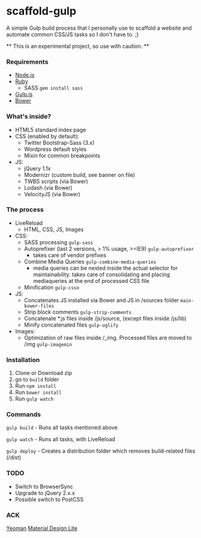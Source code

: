 # scaffold-gulp #

A simple Gulp build process that I personally use to scaffold a website and automate common CSS/JS tasks so I don't have to. ;)

** This is an experimental project, so use with caution. **

### Requirements ###
* [Node.js](https://nodejs.org/)
* [Ruby](https://www.ruby-lang.org/en/downloads/)
    * SASS `gem install sass`
* [Gulp.js](http://gulpjs.com/)
* [Bower](http://bower.io/)

### What's inside? ###

* HTML5 standard index page
* CSS (enabled by default):
    * Twitter Bootstrap-Sass (3.x)
    * Wordpress default styles
    * Mixin for common breakpoints
* JS:
    * jQuery 1.1x
    * Modernizr (custom build, see banner on file)
    * TWBS scripts (via Bower)
    * Lodash (via Bower)
    * VelocityJS (via Bower)

### The process ###

* LiveReload
    * HTML, CSS, JS, Images
* CSS:
    * SASS processing `gulp-sass`
    * Autoprefixer (last 2 versions, > 1% usage, >=IE9) `gulp-autoprefixer`
        * takes care of vendor prefixes
    * Combine Media Queries `gulp-combine-media-queries`
        * media queries can be nested inside the actual selector for maintainability. takes care of consolidating and placing mediaqueries at the end of processed CSS file
    * Minification `gulp-csso`
* JS:
    * Concatenates JS installed via Bower and JS in /sources folder `main-bower-files`
    * Strip block comments `gulp-strip-comments`
    * Concatenate *.js files inside /js/source, (except files inside /js/lib)
    * Minify concatenated files `gulp-uglify`
* Images:
    * Optimization of raw files inside /_img. Processed files are moved to /img `gulp-imagemin`

### Installation ###

1. Clone or Download zip
2. go to `build` folder
3. Run `npm install`
4. Run `bower install`
5. Run `gulp watch`

### Commands ###
`gulp build` - Runs all tasks mentioned above

`gulp watch` - Runs all tasks, with LiveReload

`gulp deploy` - Creates a distribution folder which removes build-related files (/dist)

### TODO ###
* Switch to BrowserSync
* Upgrade to jQuery 2.x.x
* Possible switch to PostCSS

### ACK ###
[Yeoman](http://yeoman.io/)
[Material Design Lite](https://github.com/google/material-design-lite)
